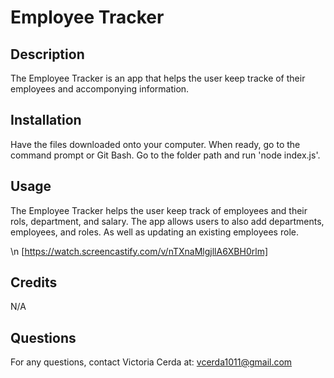 
# Employee Tracker

## Description

The Employee Tracker is an app that helps the user keep tracke of their employees and accomponying information.

## Installation

Have the files downloaded onto your computer. When ready, go to the command prompt or Git Bash. Go to the folder path and run 'node index.js'. 

## Usage

The Employee Tracker helps the user keep track of employees and their rols, department, and salary. The app allows users to also add departments, employees, and roles. As well as updating an existing employees role. 

\n [https://watch.screencastify.com/v/nTXnaMlgjllA6XBH0rlm]



## Credits

N/A

## Questions

For any questions, contact Victoria Cerda at:
vcerda1011@gmail.com
